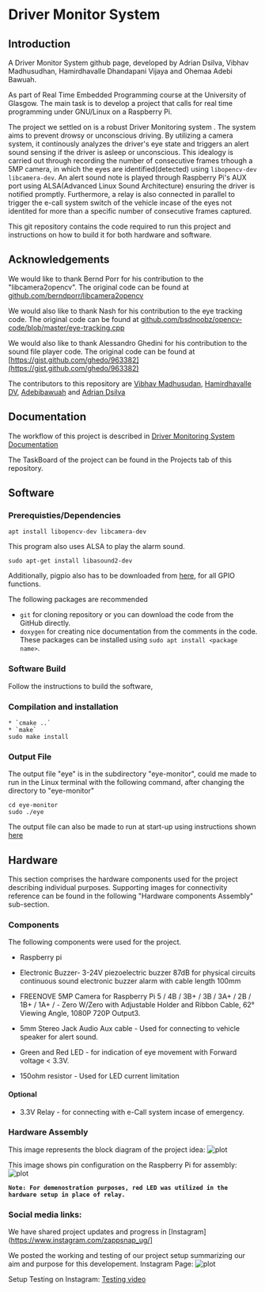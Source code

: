 # Driver Monitor System
## Introduction
A Driver Monitor System github page, developed by Adrian Dsilva, Vibhav Madhusudhan, Hamirdhavalle Dhandapani Vijaya and Ohemaa Adebi Bawuah.

As part of Real Time Embedded Programming course at the University of Glasgow. The main task is to develop a project that calls for real time programming under GNU/Linux on a Raspberry Pi. 

The project we settled on is a robust Driver Monitoring system . The system aims to prevent drowsy or unconscious driving. By utilizing a camera system, it continously analyzes the driver's eye state and triggers an alert sound sensing if the driver is asleep or unconscious. This idealogy is carried out through recording the number of consecutive frames trhough a 5MP camera, in which the eyes are identified(detected) using `libopencv-dev` `libcamera-dev`. An alert sound note is played through Raspberry Pi's AUX port using ALSA(Advanced Linux Sound Architecture) ensuring the driver is notified promptly. Furthermore, a relay is also connected in parallel to trigger the e-call system switch of the vehicle incase of the eyes not identited for more than a specific number of consecutive frames captured.

This git repository contains the code required to run this project and instructions on how to build it for both hardware and software.


## Acknowledgements
We would like to thank Bernd Porr for his contribution to the "libcamera2opencv".
The original code can be found at [github.com/berndporr/libcamera2opencv](github.com/berndporr/libcamera2opencv) 

We would also like to thank Nash for his contribution to the eye tracking code.
The original code can be found at [github.com/bsdnoobz/opencv-code/blob/master/eye-tracking.cpp](github.com/bsdnoobz/opencv-code/blob/master/eye-tracking.cpp) 

We would also like to thank Alessandro Ghedini for his contribution to the sound file player code.
The original code can be found at [https://gist.github.com/ghedo/963382](https://gist.github.com/ghedo/963382)

The contributors to this repository are [Vibhav Madhusudan](https://github.com/vibhavmadhusudhan99), [Hamirdhavalle DV](https://github.com/Hamirdhavalle-dv), [Adebibawuah](https://github.com/Adebibawuah) and [Adrian Dsilva](https://github.com/adrian-7979)

## Documentation
The workflow of this project is described in [Driver Monitoring System Documentation](./eye-monitor/Documentation.md)

The TaskBoard of the project can be found in the Projects tab of this repository.

## Software
### Prerequisties/Dependencies

```
apt install libopencv-dev libcamera-dev
```

This program also uses ALSA to play the alarm sound.
```
sudo apt-get install libasound2-dev
```
Additionally, pigpio also has to be downloaded from [here](https://abyz.me.uk/rpi/pigpio/index.html), for all GPIO functions. 

The following packages are recommended
* `git` for cloning repository or you can download the code from the GitHub directly.
* `doxygen` for creating nice documentation from the comments in the code.
These packages can be installed using `sudo apt install <package name>`.

### Software Build
Follow the instructions to build the software,

### Compilation and installation

```
* `cmake ..`
* `make`
sudo make install
```

### Output File
The output file "eye" is in the subdirectory "eye-monitor",  could me made to run in the Linux terminal with the following command, after changing the directory to "eye-monitor"
```
cd eye-monitor
sudo ./eye
```
The output file can also be made to run at start-up using instructions shown [here](https://www.tutorialspoint.com/run-a-script-on-startup-in-linux#:~:text=Make%20the%20script%20file%20executable,scriptname%20defaults"%20in%20the%20terminal.)

## Hardware

This section comprises the hardware components used for the project describing individual purposes. Supporting images for connectivity reference can be found in the following "Hardware components Assembly" sub-section.

### Components
The following components were used for the project.

* Raspberry pi

* Electronic Buzzer- 3-24V piezoelectric buzzer 87dB for physical circuits continuous sound electronic buzzer alarm with cable length 100mm

* FREENOVE 5MP Camera for Raspberry Pi 5 / 4B / 3B+ / 3B / 3A+ / 2B / 1B+ / 1A+ / - Zero W/Zero with Adjustable Holder and Ribbon Cable, 62° Viewing Angle, 1080P 720P Output3.

* 5mm Stereo Jack Audio Aux cable - Used for connecting to vehicle speaker for alert sound.

* Green and Red LED - for indication of eye movement with Forward voltage < 3.3V.

* 150ohm resistor - Used for LED current limitation

#### **Optional**
* 3.3V Relay -  for connecting with e-Call system incase of emergency.

### Hardware Assembly

This image represents the block diagram of the project idea:
![plot](./materials/block_diagram.jpg)

This image shows pin configuration on the Raspberry Pi for assembly:
![plot](./materials/pi-pins_Configuration.jpg)

**`Note: For demenostration purposes, red LED was utilized in the hardware setup in place of relay.`**

### Social media links:
We have shared project updates and progress in [Instagram](https://www.instagram.com/zappsnap_ug/]

We posted the working and testing of our project setup summarizing our aim and purpose for this developement. 
Instagram Page: 
![plot](./materials/Instagram_page.png)

Setup Testing on Instagram:
[Testing video](./materials/)
